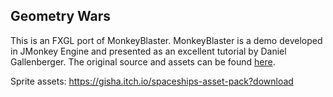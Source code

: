 ## Geometry Wars
This is an FXGL port of MonkeyBlaster.
MonkeyBlaster is a demo developed in JMonkey Engine and presented as an excellent tutorial by Daniel Gallenberger.
The original source and assets can be found
<a href="http://gamedevelopment.tutsplus.com/tutorials/make-a-neon-vector-shooter-in-jmonkeyengine-the-basics--gamedev-11616">here</a>.

Sprite assets: https://gisha.itch.io/spaceships-asset-pack?download
